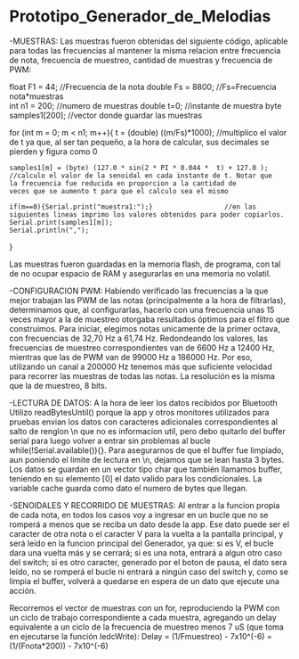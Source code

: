 ﻿# Prototipo_Generador_de_Melodias

-MUESTRAS:
Las muestras fueron obtenidas del siguiente código, aplicable para todas las frecuencias al mantener la misma relacion entre frecuencia de nota, frecuencia de muestreo, cantidad de muestras y frecuencia de PWM:

float F1 = 44;      //Frecuencia de la nota
double Fs = 8800;   //Fs=Frecuencia nota*muestras                                    
int n1 = 200;       //numero de muestras
double t=0;         //instante de muestra
byte samples1[200]; //vector donde guardar las muestras

for (int m = 0; m < n1; m++){
    t = (double) ((m/Fs)*1000);                                       //multiplico el valor de t ya que, al ser tan pequeño,                                                                                     a la hora de calcular, sus decimales se pierden y figura como 0
    
    samples1[m] = (byte) (127.0 * sin(2 * PI * 0.044 *  t) + 127.0 ); //calculo el valor de la senoidal en cada instante de t. Notar que                                                                            la frecuencia fue reducida en proporcion a la cantidad de                                                                                 veces que se aumento t para que el calculo sea el mismo
    
    if(m==0){Serial.print("muestra1:");}                  //en las siguientes lineas imprimo los valores obtenidos para poder copiarlos.
    Serial.print(samples1[m]);
    Serial.println(",");
  }


Las muestras fueron guardadas en la memoria flash, de programa, con tal de no ocupar espacio de RAM y asegurarlas en una memoria no volatil.

-CONFIGURACION PWM:
Habiendo verificado las frecuencias a la que mejor trabajan las PWM de las notas (principalmente a la hora de filtrarlas), determinamos que, al configurarlas, hacerlo con una frecuencia unas 15 veces mayor a la de muestreo otorgaba resultados óptimos para el filtro que construimos. Para iniciar, elegimos notas unicamente de la primer octava, con frecuencias de 32,70 Hz a 61,74 Hz. Redondeando los valores, las frecuencias de muestreo correspondientes van de 6600 Hz a 12400 Hz, mientras que las de PWM van de 99000 Hz a 186000 Hz. Por eso, utilizando un canal a 200000 Hz tenemos más que suficiente velocidad para recorrer las muestras de todas las notas. La resolución es la misma que la de muestreo, 8 bits.

-LECTURA DE DATOS:
A la hora de leer los datos recibidos por Bluetooth Utilizo readBytesUntil() porque la app y otros monitores utilizados para pruebas envian los datos con caracteres adicionales correspondientes al salto de renglon \n que no es informacion util, pero debo quitarlo del buffer serial para luego volver a entrar sin problemas al bucle while(!Serial.available()){}. Para asegurarnos de que el buffer fue limpiado, aun poniendo el limite de lectura en \n, dejamos que se lean hasta 3 bytes. Los datos se guardan en un vector tipo char que también llamamos buffer, teniendo en su elemento [0] el dato valido para los condicionales.
La variable cache guarda como dato el numero de bytes que llegan.

-SENOIDALES Y RECORRIDO DE MUESTRAS:
Al entrar a la funcion propia de cada nota, en todos los casos voy a ingresar en un bucle que no se romperá a menos que se reciba un dato desde la app. Ese dato puede ser el caracter de otra nota o el caracter V para la vuelta a la pantalla principal, y será leído en la funcion principal del Generador, ya que: si es V, el bucle dara una vuelta más y se cerrará; si es una nota, entrará a algun otro caso del switch; si es otro caracter, generado por el boton de pausa, el dato sera leído, no se romperá el bucle ni entrará a ningún caso del switch y, como se limpia el buffer, volverá a quedarse en espera de un dato que ejecute una acción.

Recorremos el vector de muestras con un for, reproduciendo la PWM con un ciclo de trabajo correspondiente a cada muestra, agregando un delay equivalente a un ciclo de la frecuencia de muestreo menos 7 uS (que toma en ejecutarse la función ledcWrite):
Delay = (1/Fmuestreo) - 7x10^(-6) = (1/(Fnota*200)) - 7x10^(-6)

